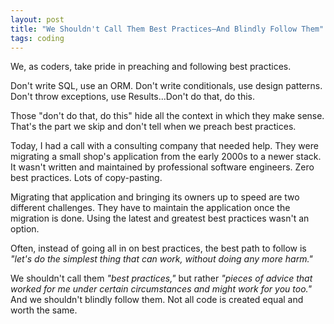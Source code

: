 ```yaml
---
layout: post
title: "We Shouldn't Call Them Best Practices—And Blindly Follow Them"
tags: coding
---
```


We, as coders, take pride in preaching and following best practices.

Don't write SQL, use an ORM. Don't write conditionals, use design patterns. Don't throw exceptions, use Results...Don't do that, do this.

Those "don't do that, do this" hide all the context in which they make sense. That's the part we skip and don't tell when we preach best practices.

Today, I had a call with a consulting company that needed help. They were migrating a small shop's application from the early 2000s to a newer stack. It wasn't written and maintained by professional software engineers. Zero best practices. Lots of copy-pasting.

Migrating that application and bringing its owners up to speed are two different challenges. They have to maintain the application once the migration is done. Using the latest and greatest best practices wasn't an option. 

Often, instead of going all in on best practices, the best path to follow is _"let's do the simplest thing that can work, without doing any more harm."_

We shouldn't call them _"best practices,"_ but rather _"pieces of advice that worked for me under certain circumstances and might work for you too."_ And we shouldn't blindly follow them. Not all code is created equal and worth the same.
